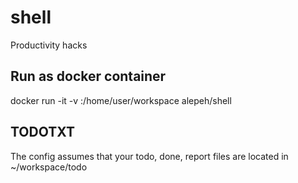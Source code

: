 # shell
Productivity hacks

## Run as docker container
docker run -it -v <host-dir>:/home/user/workspace alepeh/shell

## TODOTXT
The config assumes that your todo, done, report files are located in ~/workspace/todo
